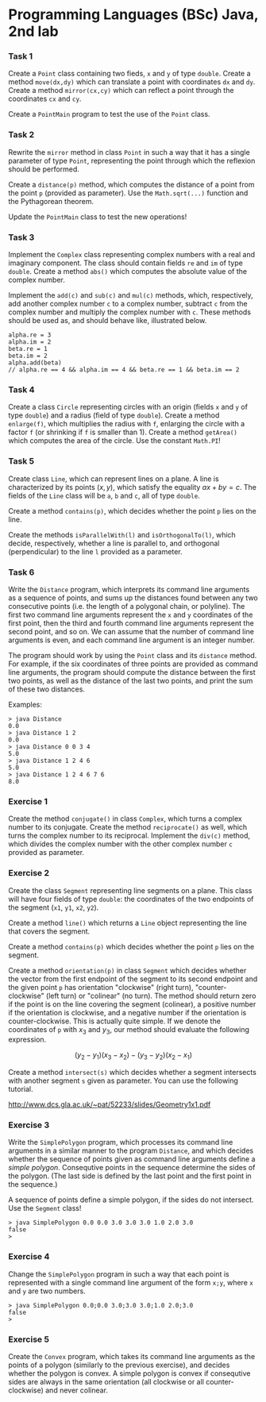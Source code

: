 # Programming Languages (BSc) Java, 2nd lab


### Task 1

Create a `Point` class containing two fieds, `x` and `y` of type `double`.
Create a method `move(dx,dy)` which can translate a point with coordinates
`dx` and `dy`. Create a method `mirror(cx,cy)` which can reflect a point
through the coordinates `cx` and `cy`.

Create a `PointMain` program to test the use of the `Point` class.

### Task 2

Rewrite the `mirror` method in class `Point` in such a way that it has
a single parameter of type `Point`, representing the point through which
the reflexion should be performed.

Create a `distance(p)` method, which computes the distance of a point from
the point `p` (provided as parameter). Use the `Math.sqrt(...)` function
and the Pythagorean theorem.

Update the `PointMain` class to test the new operations!

### Task 3

Implement the `Complex` class representing complex numbers with a real
and imaginary component. The class should contain fields `re` and `im`
of type `double`. Create a method `abs()` which computes the absolute
value of the complex number.

Implement the `add(c)` and `sub(c)` and `mul(c)` methods, which, respectively,
add another complex number `c` to a complex number, subtract `c` from the
complex number and multiply the complex number with `c`. These methods
should be used as, and should behave like, illustrated below.

~~~{.java}
alpha.re = 3
alpha.im = 2
beta.re = 1
beta.im = 2
alpha.add(beta)
// alpha.re == 4 && alpha.im == 4 && beta.re == 1 && beta.im == 2
~~~

### Task 4

Create a class `Circle` representing circles with an origin (fields
`x` and `y` of type `double`) and a radius (field of type `double`).
Create a method `enlarge(f)`, which multiplies the radius with `f`,
enlarging the circle with a factor `f` (or shrinking if `f` is smaller
than 1). Create a method `getArea()` which computes the area of the
circle. Use the constant `Math.PI`!

### Task 5

Create class `Line`, which can represent lines on a plane.
A line is characterized by its points $(x,y)$, which satisfy
the equality $ax + by = c$. The fields of the `Line` class
will be `a`, `b` and `c`, all of type `double`.

Create a method `contains(p)`, which decides whether the point `p`
lies on the line.

Create the methods `isParallelWith(l)` and `isOrthogonalTo(l)`, which
decide, respectively, whether a line is parallel to, and orthogonal
(perpendicular) to the line `l` provided as a parameter.

### Task 6

Write the `Distance` program, which interprets its command line
arguments as a sequence of points, and sums up the distances found
between any two consecutive points (i.e. the length of a polygonal
chain, or polyline). The first two command line arguments represent
the `x` and `y` coordinates of the first point, then the third and
fourth command line arguments represent the second point, and so on.
We can assume that the number of command line arguments is even,
and each command line argument is an integer number.

The program should work by using the `Point` class and its `distance`
method. For example, if the six coordinates of three points are
provided as command line arguments, the program should compute the
distance between the first two points, as well as the distance of the
last two points, and print the sum of these two distances.

Examples:

~~~
> java Distance
0.0
> java Distance 1 2
0.0
> java Distance 0 0 3 4
5.0
> java Distance 1 2 4 6
5.0
> java Distance 1 2 4 6 7 6
8.0
~~~

### Exercise 1

Create the method `conjugate()` in class `Complex`, which turns a complex
number to its conjugate. Create the method `reciprocate()` as well, which
turns the complex number to its reciprocal. Implement the `div(c)` method,
which divides the complex number with the other complex number `c` provided
as parameter.

### Exercise 2

Create the class `Segment` representing line segments on a plane.
This class will have four fields of type `double`: the coordinates
of the two endpoints of the segment (`x1`, `y1`, `x2`, `y2`).

Create a method `line()` which returns a `Line` object representing
the line that covers the segment.

Create a method `contains(p)` which decides whether the point `p`
lies on the segment.

Create a method `orientation(p)` in class `Segment` which decides
whether the vector from the first endpoint of the segment to its
second endpoint and the given point `p` has orientation "clockwise"
(right turn), "counter-clockwise" (left turn) or "colinear" (no turn).
The method should return zero if the point is on the line covering the
segment (colinear), a positive number if the orientation is clockwise,
and a negative number if the orientation is counter-clockwise. This is
actually quite simple. If we denote the coordinates of `p` with $x_3$
and $y_3$, our method should evaluate the following expression.

$$(y_2 - y_1)(x_3 - x_2) - (y_3 - y_2)(x_2 - x_1)$$

Create a method `intersect(s)` which decides whether a segment intersects
with another segment `s` given as parameter. You can use the following
tutorial.

<http://www.dcs.gla.ac.uk/~pat/52233/slides/Geometry1x1.pdf>


### Exercise 3

Write the `SimplePolygon` program, which processes its command line arguments
in a similar manner to the program `Distance`, and which decides whether
the sequence of points given as command line arguments define a
*simple polygon*. Consequtive points in the sequence determine the
sides of the polygon. (The last side is defined by the last point and
the first point in the sequence.)

A sequence of points define a simple polygon, if the sides do not
intersect. Use the `Segment` class!

~~~
> java SimplePolygon 0.0 0.0 3.0 3.0 3.0 1.0 2.0 3.0
false
>
~~~

### Exercise 4

Change the `SimplePolygon` program in such a way that each point is represented
with a single command line argument of the form `x;y`, where `x` and `y`
are two numbers.

~~~
> java SimplePolygon 0.0;0.0 3.0;3.0 3.0;1.0 2.0;3.0
false
>
~~~

### Exercise 5

Create the `Convex` program, which takes its command line arguments as
the points of a polygon (similarly to the previous exercise), and
decides whether the polygon is convex. A simple polygon is convex if
consequtive sides are always in the same orientation (all clockwise
or all counter-clockwise) and never colinear.

